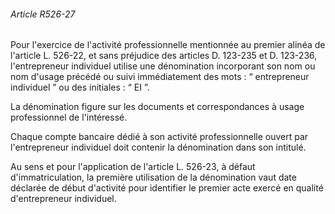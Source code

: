 ###### Article R526-27

Pour l'exercice de l'activité professionnelle mentionnée au premier alinéa de l'article L. 526-22, et sans préjudice des articles D. 123-235 et D. 123-236, l'entrepreneur individuel utilise une dénomination incorporant son nom ou nom d'usage précédé ou suivi immédiatement des mots : “ entrepreneur individuel ” ou des initiales : “ EI ”.

La dénomination figure sur les documents et correspondances à usage professionnel de l'intéressé.

Chaque compte bancaire dédié à son activité professionnelle ouvert par l'entrepreneur individuel doit contenir la dénomination dans son intitulé.

Au sens et pour l'application de l'article L. 526-23, à défaut d'immatriculation, la première utilisation de la dénomination vaut date déclarée de début d'activité pour identifier le premier acte exercé en qualité d'entrepreneur individuel.

